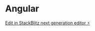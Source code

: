 # Angular

[Edit in StackBlitz next generation editor ⚡️](https://stackblitz.com/~/github.com/nitesh0015/Angular)